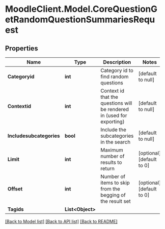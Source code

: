 # MoodleClient.Model.CoreQuestionGetRandomQuestionSummariesRequest

## Properties

Name | Type | Description | Notes
------------ | ------------- | ------------- | -------------
**Categoryid** | **int** | Category id to find random questions | [default to null]
**Contextid** | **int** | Context id that the questions will be rendered in (used for exporting) | [default to null]
**Includesubcategories** | **bool** | Include the subcategories in the search | [default to null]
**Limit** | **int** | Maximum number of results to return | [optional] [default to 0]
**Offset** | **int** | Number of items to skip from the begging of the result set | [optional] [default to 0]
**Tagids** | **List&lt;Object&gt;** |  | 

[[Back to Model list]](../README.md#documentation-for-models) [[Back to API list]](../README.md#documentation-for-api-endpoints) [[Back to README]](../README.md)

